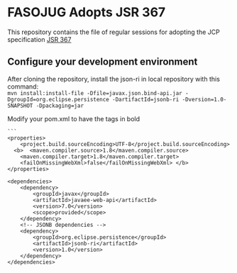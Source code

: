 #  FASOJUG Adopts JSR 367
This repository contains the file of regular sessions for adopting the  JCP  specification  [JSR 367](https://jcp.org/en/jsr/detail?id=367)
## Configure your development environment

After cloning the repository, install the json-ri in local repository with this command:  
```mvn install:install-file -Dfile=javax.json.bind-api.jar -DgroupId=org.eclipse.persistence -DartifactId=jsonb-ri -Dversion=1.0-SNAPSHOT -Dpackaging=jar ```
  
Modify  your pom.xml to have the tags in bold

    
    ```
    <properties>
        <project.build.sourceEncoding>UTF-8</project.build.sourceEncoding>
      <b>  <maven.compiler.source>1.8</maven.compiler.source>
        <maven.compiler.target>1.8</maven.compiler.target>
        <failOnMissingWebXml>false</failOnMissingWebXml> </b>
    </properties>
    
    <dependencies>       
        <dependency>
            <groupId>javax</groupId>
            <artifactId>javaee-web-api</artifactId>
            <version>7.0</version>
            <scope>provided</scope>
        </dependency> 
        <!-- JSONB dependencies -->        
        <dependency>
            <groupId>org.eclipse.persistence</groupId>
            <artifactId>jsonb-ri</artifactId>
            <version>1.0</version>
        </dependency>       
    </dependencies>
```
